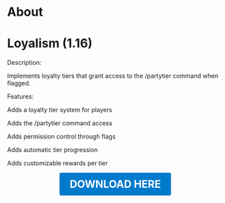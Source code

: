 # About

# Loyalism (1.16)

Description:

Implements loyalty tiers that grant access to the /partytier command when flagged.

Features:

Adds a loyalty tier system for players

Adds the /partytier command access

Adds permission control through flags

Adds automatic tier progression

Adds customizable rewards per tier

<p align="center"><a href="https://github.com/LiliaFramework/Modules/raw/refs/heads/gh-pages/loyalism.zip" style="display:inline-block;padding:12px 24px;font-size:1.5rem;font-weight:bold;text-decoration:none;color:#fff;background-color:#007acc;border-radius:4px;">DOWNLOAD HERE</a></p>